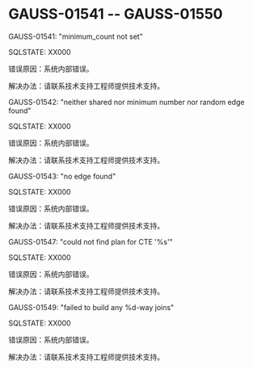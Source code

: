 # GAUSS-01541 -- GAUSS-01550<a name="ZH-CN_TOPIC_0302072901"></a>

GAUSS-01541: "minimum\_count not set"

SQLSTATE: XX000

错误原因：系统内部错误。

解决办法：请联系技术支持工程师提供技术支持。

GAUSS-01542: "neither shared nor minimum number nor random edge found"

SQLSTATE: XX000

错误原因：系统内部错误。

解决办法：请联系技术支持工程师提供技术支持。

GAUSS-01543: "no edge found"

SQLSTATE: XX000

错误原因：系统内部错误。

解决办法：请联系技术支持工程师提供技术支持。

GAUSS-01547: "could not find plan for CTE '%s'"

SQLSTATE: XX000

错误原因：系统内部错误。

解决办法：请联系技术支持工程师提供技术支持。

GAUSS-01549: "failed to build any %d-way joins"

SQLSTATE: XX000

错误原因：系统内部错误。

解决办法：请联系技术支持工程师提供技术支持。

